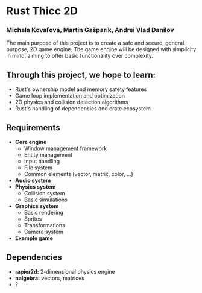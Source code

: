 # **Rust Thicc 2D**

### Michala Kovaľová, Martin Gašparík, Andrei Vlad Danilov

The main purpose of this project is to create a safe and secure, general purpose, 2D game engine. The game engine will be designed with simplicity   
in mind, aiming to offer basic functionality over complexity. 

## **Through this project, we hope to learn:**

* Rust's ownership model and memory safety features  
* Game loop implementation and optimization  
* 2D physics and collision detection algorithms  
* Rust's handling of dependencies and crate ecosystem

## **Requirements**

* **Core engine**  
  * Window management framework  
  * Entity management  
  * Input handling  
  * File system  
  * Common elements (vector, matrix, color, …)  
* **Audio system**  
* **Physics system**  
  * Collision system  
  * Basic simulations  
* **Graphics system**  
  * Basic rendering  
  * Sprites  
  * Transformations  
  * Camera system  
* **Example game**

## **Dependencies**

* **rapier2d:** 2-dimensional physics engine  
* **nalgebra:** vectors, matrices  
* ?